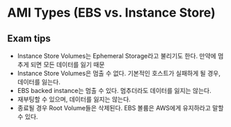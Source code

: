 # AMI Types (EBS vs. Instance Store)

## Exam tips

- Instance Store Volumes는 Ephemeral Storage라고 불리기도 한다. 만약에 멈추게 되면 모든 데이터를 잃기 때문
- Instance Store Volumes은 멈출 수 없다. 기본적인 호스트가 실패하게 될 경우, 데이터를 잃는다.
- EBS backed instance는 멈출 수 있다. 멈추더라도 데이터를 잃지는 않는다.
- 재부팅할 수 있으며, 데이터를 잃지는 않는다.
- 종료될 경우 Root Volume들은 삭제된다. EBS 볼륨은 AWS에게 유지하라고 말할 수 있다.